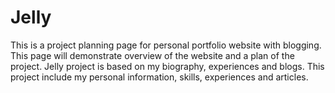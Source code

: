 # Jelly

This is a project planning page for personal portfolio website with blogging. This page will demonstrate overview of the website and a plan of the project. Jelly project is based on my biography, experiences and blogs. This project include my personal information, skills, experiences and articles.

